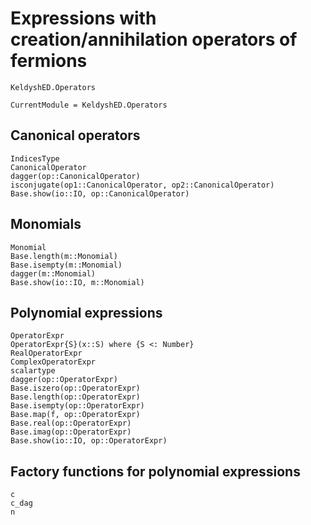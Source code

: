 # Expressions with creation/annihilation operators of fermions

```@docs
KeldyshED.Operators
```
```@meta
CurrentModule = KeldyshED.Operators
```

## Canonical operators

```@docs
IndicesType
CanonicalOperator
dagger(op::CanonicalOperator)
isconjugate(op1::CanonicalOperator, op2::CanonicalOperator)
Base.show(io::IO, op::CanonicalOperator)
```

## Monomials

```@docs
Monomial
Base.length(m::Monomial)
Base.isempty(m::Monomial)
dagger(m::Monomial)
Base.show(io::IO, m::Monomial)
```

## Polynomial expressions

```@docs
OperatorExpr
OperatorExpr{S}(x::S) where {S <: Number}
RealOperatorExpr
ComplexOperatorExpr
scalartype
dagger(op::OperatorExpr)
Base.iszero(op::OperatorExpr)
Base.length(op::OperatorExpr)
Base.isempty(op::OperatorExpr)
Base.map(f, op::OperatorExpr)
Base.real(op::OperatorExpr)
Base.imag(op::OperatorExpr)
Base.show(io::IO, op::OperatorExpr)
```

## Factory functions for polynomial expressions

```@docs
c
c_dag
n
```